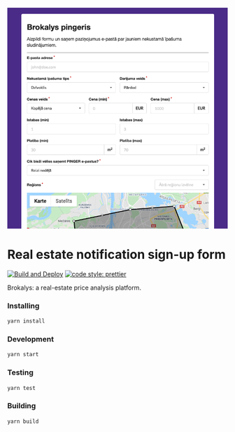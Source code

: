 <p align="center">
  <a href="https://pinger.brokalys.com" target="_blank">
    <img src="/demo.png" alt="Brokalys Pinger demo" />
  </a>
</p>

# Real estate notification sign-up form

[![Build and Deploy](https://github.com/brokalys/pinger-app/actions/workflows/deploy.yaml/badge.svg?branch=master)](https://github.com/brokalys/pinger-app/actions/workflows/deploy.yaml)
[![code style: prettier](https://img.shields.io/badge/code_style-prettier-ff69b4.svg?style=flat-square)](https://github.com/prettier/prettier)

Brokalys: a real-estate price analysis platform.

### Installing

```sh
yarn install
```

### Development

```sh
yarn start
```

### Testing

```sh
yarn test
```

### Building

```sh
yarn build
```
